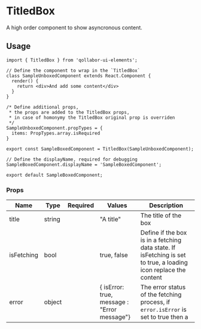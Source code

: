 # TitledBox

A high order component to show asyncronous content.

## Usage

```
import { TitledBox } from 'qollabor-ui-elements';

// Define the component to wrap in the `TitledBox`
class SampleUnboxedComponent extends React.Component {
  render() {
    return <div>And add some content</div>
  }
}

/* Define additional props,
 * the props are added to the TitledBox props,
 * in case of homonymy the TitledBox original prop is overriden
 */
SampleUnboxedComponent.propTypes = {
  items: PropTypes.array.isRequired
}

export const SampleBoxedComponent = TitledBox(SampleUnboxedComponent);

// Define the displayName, required for debugging
SampleBoxedComponent.displayName = 'SampleBoxedComponent';

export default SampleBoxedComponent;
```

### Props

| Name          | Type      | Required | Values        | Description |
|---------------|-----------|:--------:|---------------|-------------|
|title          |string     | &nbsp;   |"A title"      |The title of the box
|isFetching     |bool       | &nbsp;   |true, false    |Define if the box is in a fetching data state. If isFetching is set to true, a loading icon replace the content
|error          |object     | &nbsp;   |{ isError: true, message : "Error message"}|The error status of the fetching process, if `error.isError` is set to true then a
